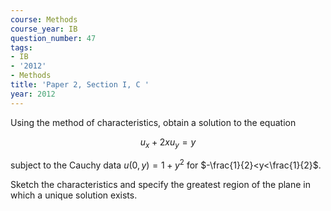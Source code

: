 ```yaml
---
course: Methods
course_year: IB
question_number: 47
tags:
- IB
- '2012'
- Methods
title: 'Paper 2, Section I, C '
year: 2012
---
```




Using the method of characteristics, obtain a solution to the equation

$$u_{x}+2 x u_{y}=y$$

subject to the Cauchy data $u(0, y)=1+y^{2}$ for $-\frac{1}{2}<y<\frac{1}{2}$.

Sketch the characteristics and specify the greatest region of the plane in which a unique solution exists.